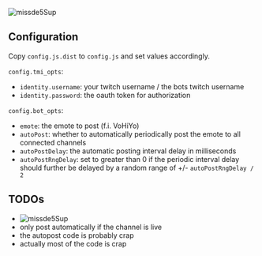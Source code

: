 ![missde5Sup](https://static-cdn.jtvnw.net/emoticons/v1/1750968/3.0 "missde5Sup")


## Configuration

Copy `config.js.dist` to `config.js` and set values accordingly.

`config.tmi_opts`:

* `identity.username`: your twitch username / the bots twitch username
* `identity.password`: the oauth token for authorization


`config.bot_opts`:

* `emote`: the emote to post (f.i. VoHiYo)
* `autoPost`: whether to automatically periodically post the emote to all connected channels
* `autoPostDelay`: the automatic posting interval delay in milliseconds
* `autoPostRngDelay`: set to greater than 0 if the periodic interval delay should further be delayed by a random range of +/- `autoPostRngDelay / 2`


## TODOs

* ![missde5Sup](https://static-cdn.jtvnw.net/emoticons/v1/1750968/1.0 "missde5Sup")
* only post automatically if the channel is live
* the autopost code is probably crap
* actually most of the code is crap
